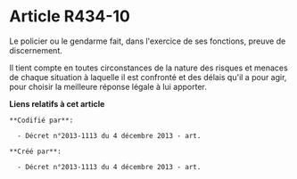 # Article R434-10

Le policier ou le gendarme fait, dans l'exercice de ses fonctions, preuve de discernement.

Il tient compte en toutes circonstances de la nature des risques et menaces de chaque situation à laquelle il est confronté
et des délais qu'il a pour agir, pour choisir la meilleure réponse légale à lui apporter.

**Liens relatifs à cet article**

	**Codifié par**:

	  - Décret n°2013-1113 du 4 décembre 2013 - art.

	**Créé par**:

	  - Décret n°2013-1113 du 4 décembre 2013 - art.
